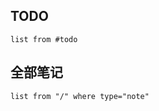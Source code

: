 

## TODO

```dataview
list from #todo
```

## 全部笔记

```dataview
list from "/" where type="note"
```
